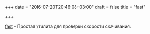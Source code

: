 +++
date = "2016-07-20T20:46:08+03:00"
draft = false
title = "fast"

+++

<p><a href="https://github.com/ddo/fast">fast</a>&nbsp;- Простая утилита для проверки скорости скачивания.</p>


